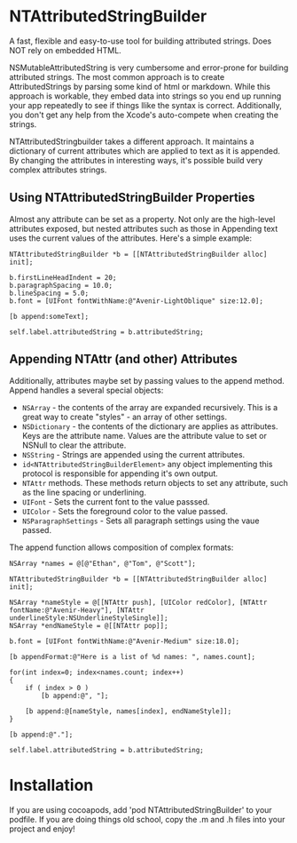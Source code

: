 NTAttributedStringBuilder
=========================

A fast, flexible and easy-to-use tool for building attributed strings. Does NOT rely on embedded HTML.

NSMutableAttributedString is very cumbersome and error-prone for building attributed strings. 
The most common approach is to create AttributedStrings by parsing some kind of html or markdown. While this approach is workable, they embed data into strings so you end up running your app repeatedly to see if things llike the syntax is correct. Additionally, you don't get
any help from the Xcode's auto-compete when creating the strings.

NTAttributedStringbuilder takes a different approach. It maintains a dictionary of current attributes which are applied to text as it is appended. By changing the attributes in interesting ways, it's possible build very complex attributes strings.

Using NTAttributedStringBuilder Properties
------------------------------------------

Almost any attribute can be set as a property. Not only are the high-level attributes exposed, but nested attributes such as those in  Appending text uses the current values of the attributes. Here's a simple example:

    NTAttributedStringBuilder *b = [[NTAttributedStringBuilder alloc] init];
    
    b.firstLineHeadIndent = 20;
    b.paragraphSpacing = 10.0;
    b.lineSpacing = 5.0;
    b.font = [UIFont fontWithName:@"Avenir-LightOblique" size:12.0];

    [b append:someText];
    
	self.label.attributedString = b.attributedString;
	
Appending NTAttr (and other) Attributes
---------------------------------------

Additionally, attributes maybe set by passing values to the append method. Append handles a several special objects:

 * `NSArray` - the contents of the array are expanded recursively. This is a great way to create "styles" - an array of other settings.
 * `NSDictionary` - the contents of the dictionary are applies as attributes. Keys are the attribute name. Values are the attribute value to set or NSNull to clear the attribute.
 * `NSString` - Strings are appended using the current attributes.
 * `id<NTAttributedStringBuilderElement>` any object implementing this protocol is responsible for appending it's own output.
 * `NTAttr` methods. These methods return objects to set any attribute, such as the line spacing or underlining.
 * `UIFont` - Sets the current font to the value passsed.
 * `UIColor` - Sets the foreground color to the value passed.
 * `NSParagraphSettings` - Sets all paragraph settings using the vaue passed.
 
The append function allows composition of complex formats:

    NSArray *names = @[@"Ethan", @"Tom", @"Scott"];
    
    NTAttributedStringBuilder *b = [[NTAttributedStringBuilder alloc] init];
    
    NSArray *nameStyle = @[[NTAttr push], [UIColor redColor], [NTAttr fontName:@"Avenir-Heavy"], [NTAttr underlineStyle:NSUnderlineStyleSingle]];
    NSArray *endNameStyle = @[[NTAttr pop]];
    
    b.font = [UIFont fontWithName:@"Avenir-Medium" size:18.0];
    
    [b appendFormat:@"Here is a list of %d names: ", names.count];
    
    for(int index=0; index<names.count; index++)
    {
        if ( index > 0 )
            [b append:@", "];
        
        [b append:@[nameStyle, names[index], endNameStyle]];
    }
    
    [b append:@"."];

    self.label.attributedString = b.attributedString;

Installation
============

If you are using cocoapods, add 'pod NTAttributedStringBuilder' to your podfile. If you are doing things old school, copy the .m and .h files into your project and enjoy!
